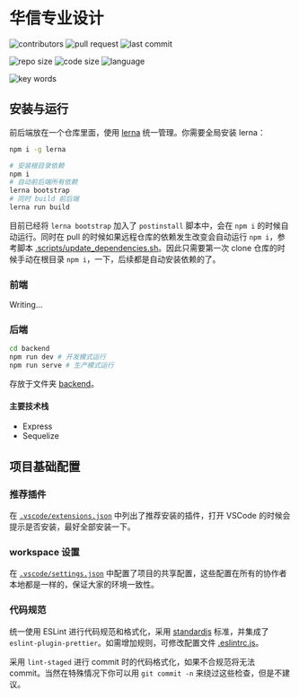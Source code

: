 # 华信专业设计

![contributors](https://img.shields.io/github/contributors/Hokori23/Pro_design?style=flat-square)
![pull request](https://img.shields.io/bitbucket/pr-raw/Hokori23/Pro_design?style=flat-square)
![last commit](https://img.shields.io/github/last-commit/Hokori23/Pro_design?style=flat-square)

![repo size](https://img.shields.io/github/repo-size/Hokori23/Pro_design?style=flat-square)
![code size](https://img.shields.io/github/languages/code-size/Hokori23/Pro_design?style=flat-square)
![language](https://img.shields.io/github/languages/top/Hokori23/Pro_design?style=flat-square)

![key words](https://img.shields.io/github/package-json/keywords/Hokori23/Pro_design?style=flat-square)

## 安装与运行

前后端放在一个仓库里面，使用 [lerna](https://github.com/lerna/lerna) 统一管理。你需要全局安装 lerna：

```bash
npm i -g lerna
```

```bash
# 安装根目录依赖
npm i
# 自动前后端所有依赖
lerna bootstrap
# 同时 build 前后端
lerna run build
```

目前已经将 `lerna bootstrap` 加入了 `postinstall` 脚本中，会在 `npm i` 的时候自动运行。同时在 pull 的时候如果远程仓库的依赖发生改变会自动运行 `npm i`，参考脚本 [.scripts/update_dependencies.sh](./.scripts/update_dependencies.sh)。因此只需要第一次 clone 仓库的时候手动在根目录 `npm i`，一下，后续都是自动安装依赖的了。

### 前端

Writing...

### 后端

```bash
cd backend
npm run dev # 开发模式运行
npm run serve # 生产模式运行
```

存放于文件夹 [backend](backend)。

#### 主要技术栈

- Express
- Sequelize

## 项目基础配置

### 推荐插件

在 [`.vscode/extensions.json`](.vscode/extensions.json) 中列出了推荐安装的插件，打开 VSCode 的时候会提示是否安装，最好全部安装一下。

### workspace 设置

在 [`.vscode/settings.json`](.vscode/settings.json) 中配置了项目的共享配置，这些配置在所有的协作者本地都是一样的，保证大家的环境一致性。

### 代码规范

统一使用 ESLint 进行代码规范和格式化，采用 [standardjs](https://standardjs.com/) 标准，并集成了 `eslint-plugin-prettier`。如需增加规则，可修改配置文件 [.eslintrc.js](.eslintrc.js)。

采用 `lint-staged` 进行 commit 时的代码格式化，如果不合规范将无法 commit。当然在特殊情况下你可以用 `git commit -n` 来绕过这些检查，但是不建议。
